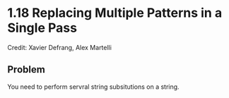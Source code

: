 # 1.18 Replacing Multiple Patterns in a Single Pass

Credit: Xavier Defrang, Alex Martelli

## Problem

You need to perform servral string subsitutions on a string.
